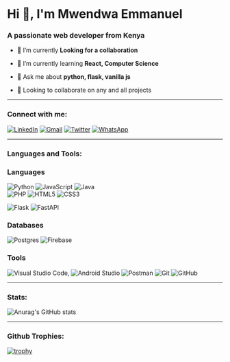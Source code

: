 <h1 align="left">Hi 👋, I'm Mwendwa Emmanuel</h1>
<h3 align="left">A passionate web developer from Kenya</h3>


- 🔭 I’m currently **Looking for a collaboration**

- 🌱 I’m currently learning **React, Computer Science**

- 💬 Ask me about **python, flask, vanilla js**

- 🤝 Looking to collaborate on any and all projects

<hr>
<h3 align="left">Connect with me:</h3>

<a href="https://linkedin.com/in/emmanuel-mwendwa-452221197" target="_blank">![LinkedIn](https://img.shields.io/badge/linkedin-%230077B5.svg?style=for-the-badge&logo=linkedin&logoColor=white)</a>
<a href="mailto:mwendwae054@gmail.com" target="_blank">![Gmail](https://img.shields.io/badge/Gmail-D14836?style=for-the-badge&logo=gmail&logoColor=white)</a>
<a href="https://twitter.com/mwendwae054" target="_blank">![Twitter](https://img.shields.io/badge/Twitter-%231DA1F2.svg?style=for-the-badge&logo=Twitter&logoColor=white)</a>
<a href="https://wa.me/254742586034">![WhatsApp](https://img.shields.io/badge/WhatsApp-25D366?style=for-the-badge&logo=whatsapp&logoColor=white)</a>


<hr>
<h3 align="left">Languages and Tools:</h3>

<p>
<h3>Languages</h3>

![Python](https://img.shields.io/badge/python-3670A0?style=for-the-badge&logo=python&logoColor=ffdd54)
![JavaScript](https://img.shields.io/badge/javascript-%23323330.svg?style=for-the-badge&logo=javascript&logoColor=%23F7DF1E)
![Java](https://img.shields.io/badge/java-%23ED8B00.svg?style=for-the-badge&logo=openjdk&logoColor=white)  
![PHP](https://img.shields.io/badge/php-%23777BB4.svg?style=for-the-badge&logo=php&logoColor=white)
![HTML5](https://img.shields.io/badge/html5-%23E34F26.svg?style=for-the-badge&logo=html5&logoColor=white)
![CSS3](https://img.shields.io/badge/css3-%231572B6.svg?style=for-the-badge&logo=css3&logoColor=white) 


![Flask](https://img.shields.io/badge/flask-%23000.svg?style=for-the-badge&logo=flask&logoColor=white)
![FastAPI](https://img.shields.io/badge/FastAPI-005571?style=for-the-badge&logo=fastapi)

<h3>Databases</h3>

![Postgres](https://img.shields.io/badge/postgres-%23316192.svg?style=for-the-badge&logo=postgresql&logoColor=white)
![Firebase](https://img.shields.io/badge/Firebase-039BE5?style=for-the-badge&logo=Firebase&logoColor=white)

<h3>Tools</h3>

![Visual Studio Code](https://img.shields.io/badge/Visual%20Studio%20Code-0078d7.svg?style=for-the-badge&logo=visual-studio-code&logoColor=white),
![Android Studio](https://img.shields.io/badge/Android%20Studio-3DDC84.svg?style=for-the-badge&logo=android-studio&logoColor=white)
![Postman](https://img.shields.io/badge/Postman-FF6C37?style=for-the-badge&logo=postman&logoColor=white)
![Git](https://img.shields.io/badge/git-%23F05033.svg?style=for-the-badge&logo=git&logoColor=white)
![GitHub](https://img.shields.io/badge/github-%23121011.svg?style=for-the-badge&logo=github&logoColor=white)
</p>

<hr>
<h3>Stats:</h3>

![Anurag's GitHub stats](https://github-readme-stats.vercel.app/api?username=emmanuel-mwendwa&show_icons=true&theme=black)

<hr>
<h3>Github Trophies:</h3>

[![trophy](https://github-profile-trophy.vercel.app/?username=emmanuel-mwendwa&column=4&margin-h=15&margin-w=25&theme=onedark)](https://github.com/ryo-ma/github-profile-trophy)
